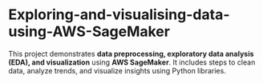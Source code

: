 # Exploring-and-visualising-data-using-AWS-SageMaker
This project demonstrates **data preprocessing, exploratory data analysis (EDA), and visualization** using **AWS SageMaker**.   It includes steps to clean data, analyze trends, and visualize insights using Python libraries.
